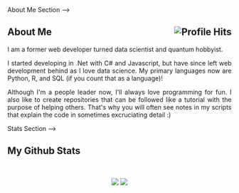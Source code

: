 <!--> About Me Section -->
<h2>About Me <img align="right" alt="Profile Hits" src="https://komarev.com/ghpvc/?username=mdcrab02&style=flat-square"></h2>

<p align="justify">I am a former web developer turned data scientist and quantum hobbyist.</p>

<p align="justify">I started developing in .Net with C# and Javascript, but have since left web development behind as I love data science.  My primary languages now are Python, R, and SQL (if you count that as a language)!</p>

<p align="justify">Although I'm a people leader now, I'll always love programming for fun.  I also like to create repositories that can be followed like a tutorial with the purpose of helping others.  That's why you will often see notes in my scripts that explain the code in sometimes excruciating detail :)</p>

<!--> Stats Section -->
<h2>My Github Stats</h2>
<br>


<p align = "center">
  <img  src = "https://github-readme-stats.vercel.app/api?username=mdcrab02&show_icons=true&theme=dark&line_height=27">
  <img src = "https://github-readme-stats.vercel.app/api/top-langs/?username=mdcrab02&layout=compact&theme=dark">
</p>

<!--
**Mdcrab02/mdcrab02** is a ✨ _special_ ✨ repository because its `README.md` (this file) appears on your GitHub profile.

Here are some ideas to get you started:

- 🔭 I’m currently working on ...
- 🌱 I’m currently learning ...
- 👯 I’m looking to collaborate on ...
- 🤔 I’m looking for help with ...
- 💬 Ask me about ...
- 📫 How to reach me: ...
- 😄 Pronouns: ...
- ⚡ Fun fact: ...
-->
